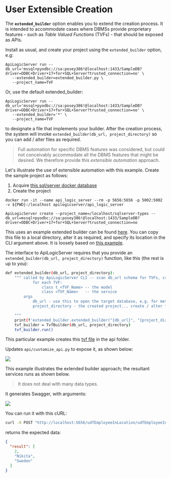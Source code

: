 

# User Extensible Creation

The **`extended_builder`** option enables you to extend the creation process. It is intended to accommodate cases where DBMSs provide proprietary features - such as _Table Valued Functions_ (TVFs) - that should be exposed as APIs.

Install as usual, and create your project using the `extended_builder` option, e.g:

```
ApiLogicServer run --db_url='mssql+pyodbc://sa:posey386!@localhost:1433/SampleDB?driver=ODBC+Driver+17+for+SQL+Server?trusted_connection=no' \
   --extended_builder=extended_builder.py \
   --project_name=TVF
```

Or, use the default extended_builder:

```
ApiLogicServer run --db_url='mssql+pyodbc://sa:posey386!@localhost:1433/SampleDB?driver=ODBC+Driver+17+for+SQL+Server?trusted_connection=no' \
   --extended_builder='*' \
   --project_name=TVF
```

to designate a file that implements your builder. After the creation process, the system will invoke `extended_builder(db_url, project_directory)` so you can add / alter files as required.

> Full automation for specific DBMS features was considered, but could not conceivably accommodate all the DBMS features that might be desired. We therefore provide this _extensible automation_ approach.

Let's illustrate the use of extensible automation with this example.  Create the sample project as follows:

1.  Acquire [this sql/server docker database](../Testing#northwind---sqlserver--docker)
2.  Create the project

```
docker run -it --name api_logic_server --rm -p 5656:5656 -p 5002:5002 -v ${PWD}:/localhost apilogicserver/api_logic_server

ApiLogicServer create --project_name=/localhost/sqlserver-types --db_url=mssql+pyodbc://sa:posey386!@localhost:1433/SampleDB?driver=ODBC+Driver+17+for+SQL+Server?trusted_connection=no
```

This uses an example extended builder can be found [here](https://github.com/valhuber/ApiLogicServer/blob/main/api_logic_server_cli/extended_builder.py). You can copy this file to a local directory, alter it as required, and specify its location in the CLI argument above. It is loosely based on [this example](https://gist.github.com/thomaxxl/f8cff63a80979b4a4da70fd835ec2b99).

The interface to ApiLogicServer requires that you provide an `extended_builder(db_url, project_directory)` function, like this (the rest is up to you):

```bash
def extended_builder(db_url, project_directory):
    """ called by ApiLogicServer CLI -- scan db_url schema for TVFs, create api/tvf.py
            for each TVF:
                class t_<TVF_Name> -- the model
                class <TVF_Name>   -- the service
        args
            db_url - use this to open the target database, e.g. for meta data
            project_directory - the created project... create / alter files here

    """
    print(f'extended_builder.extended_builder("{db_url}", "{project_directory}"')
    tvf_builder = TvfBuilder(db_url, project_directory)
    tvf_builder.run()
```

This particular example creates this [tvf file](https://github.com/valhuber/ApiLogicServer/blob/main/tvf.txt) in the api folder.

Updates `api/customize_api.py` to expose it, as shown below:

![](https://github.com/valhuber/apilogicserver/wiki/images/extended_builder/activate.png?raw=true)


This example illustrates the extended builder approach; the resultant services runs as shown below.

> It does not deal with many data types.

It generates Swagger, with arguments:

![](https://github.com/valhuber/apilogicserver/wiki/images/extended_builder/swagger.png?raw=true)

You can run it with this cURL:

```bash
curl -X POST "http://localhost:5656/udfEmployeeInLocation/udfEmployeeInLocation" -H  "accept: application/vnd.api+json" -H  "Content-Type: application/json" -d "{  \"location\": \"Sweden\"}"
```

returns the expected data:

```json
{
  "result": [
    2,
    "Nikita",
    "Sweden"
  ]
}
```
